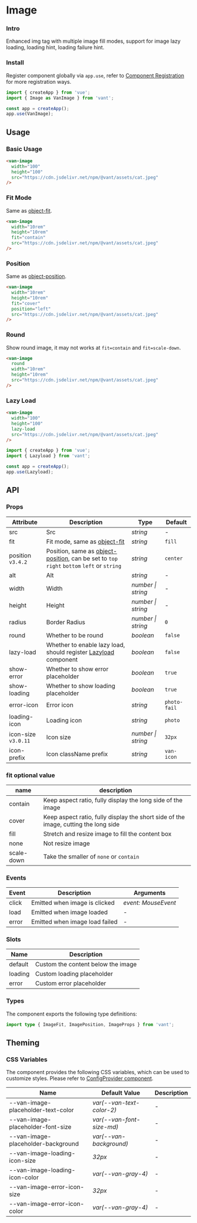 # Image

### Intro

Enhanced img tag with multiple image fill modes, support for image lazy loading, loading hint, loading failure hint.

### Install

Register component globally via `app.use`, refer to [Component Registration](#/en-US/advanced-usage#zu-jian-zhu-ce) for more registration ways.

```js
import { createApp } from 'vue';
import { Image as VanImage } from 'vant';

const app = createApp();
app.use(VanImage);
```

## Usage

### Basic Usage

```html
<van-image
  width="100"
  height="100"
  src="https://cdn.jsdelivr.net/npm/@vant/assets/cat.jpeg"
/>
```

### Fit Mode

Same as [object-fit](https://developer.mozilla.org/en-US/docs/Web/CSS/object-fit).

```html
<van-image
  width="10rem"
  height="10rem"
  fit="contain"
  src="https://cdn.jsdelivr.net/npm/@vant/assets/cat.jpeg"
/>
```

### Position

Same as [object-position](https://developer.mozilla.org/en-US/docs/Web/CSS/object-position).

```html
<van-image
  width="10rem"
  height="10rem"
  fit="cover"
  position="left"
  src="https://cdn.jsdelivr.net/npm/@vant/assets/cat.jpeg"
/>
```

### Round

Show round image, it may not works at `fit=contain` and `fit=scale-down`.

```html
<van-image
  round
  width="10rem"
  height="10rem"
  src="https://cdn.jsdelivr.net/npm/@vant/assets/cat.jpeg"
/>
```

### Lazy Load

```html
<van-image
  width="100"
  height="100"
  lazy-load
  src="https://cdn.jsdelivr.net/npm/@vant/assets/cat.jpeg"
/>
```

```js
import { createApp } from 'vue';
import { Lazyload } from 'vant';

const app = createApp();
app.use(Lazyload);
```

## API

### Props

| Attribute | Description | Type | Default |
| --- | --- | --- | --- |
| src | Src | _string_ | - |
| fit | Fit mode, same as [object-fit](https://developer.mozilla.org/en-US/docs/Web/CSS/object-fit) | _string_ | `fill` |
| position `v3.4.2` | Position, same as [object-position](https://developer.mozilla.org/en-US/docs/Web/CSS/object-position), can be set to `top` `right` `bottom` `left` or `string` | _string_ | `center` |
| alt | Alt | _string_ | - |
| width | Width | _number \| string_ | - |
| height | Height | _number \| string_ | - |
| radius | Border Radius | _number \| string_ | `0` |
| round | Whether to be round | _boolean_ | `false` |
| lazy-load | Whether to enable lazy load, should register [Lazyload](#/en-US/lazyload) component | _boolean_ | `false` |
| show-error | Whether to show error placeholder | _boolean_ | `true` |
| show-loading | Whether to show loading placeholder | _boolean_ | `true` |
| error-icon | Error icon | _string_ | `photo-fail` |
| loading-icon | Loading icon | _string_ | `photo` |
| icon-size `v3.0.11` | Icon size | _number \| string_ | `32px` |
| icon-prefix | Icon className prefix | _string_ | `van-icon` |

### fit optional value

| name | description |
| --- | --- |
| contain | Keep aspect ratio, fully display the long side of the image |
| cover | Keep aspect ratio, fully display the short side of the image, cutting the long side |
| fill | Stretch and resize image to fill the content box |
| none | Not resize image |
| scale-down | Take the smaller of `none` or `contain` |

### Events

| Event | Description                    | Arguments           |
| ----- | ------------------------------ | ------------------- |
| click | Emitted when image is clicked  | _event: MouseEvent_ |
| load  | Emitted when image loaded      | -                   |
| error | Emitted when image load failed | -                   |

### Slots

| Name    | Description                        |
| ------- | ---------------------------------- |
| default | Custom the content below the image |
| loading | Custom loading placeholder         |
| error   | Custom error placeholder           |

### Types

The component exports the following type definitions:

```ts
import type { ImageFit, ImagePosition, ImageProps } from 'vant';
```

## Theming

### CSS Variables

The component provides the following CSS variables, which can be used to customize styles. Please refer to [ConfigProvider component](#/en-US/config-provider).

| Name                               | Default Value             | Description |
| ---------------------------------- | ------------------------- | ----------- |
| --van-image-placeholder-text-color | _var(--van-text-color-2)_ | -           |
| --van-image-placeholder-font-size  | _var(--van-font-size-md)_ | -           |
| --van-image-placeholder-background | _var(--van-background)_   | -           |
| --van-image-loading-icon-size      | _32px_                    | -           |
| --van-image-loading-icon-color     | _var(--van-gray-4)_       | -           |
| --van-image-error-icon-size        | _32px_                    | -           |
| --van-image-error-icon-color       | _var(--van-gray-4)_       | -           |
